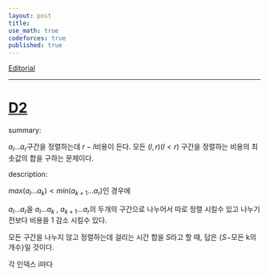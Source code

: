 ```yaml
---
layout: post
title: 
use_math: true
codeforces: true
published: true
---
```

[Editorial]( https://codeforces.com/blog/entry/116109)

---
# [D2](https://codeforces.com/contest/1828/problem/D2)

summary:

$a_l \dots a_r$구간을 정렬하는데 $r-l$비용이 든다.
모든 $(l,r)(l<r)$ 구간을 정렬하는 비용의 최솟값의 합을 구하는 문제이다.

description:

$max(a_l\dots a_k)<min(a_{k+1} \dots a_r)$인 경우에 

$a_l \dots a_r$을 $a_l \dots a_k$ , $a_{k+1} \dots a_r$의 두개의 구간으로 나누어서 따로 정렬 시킬수 있고 나누기 전보다 비용을 1 감소 시킬수 있다.

모든 구간을 나누지 않고 정렬하는데 걸리는 시간 합을 $S$라고 할 때, 답은 {$S-$모든 k의 개수}일 것이다. 

각 인덱스 i마다 


